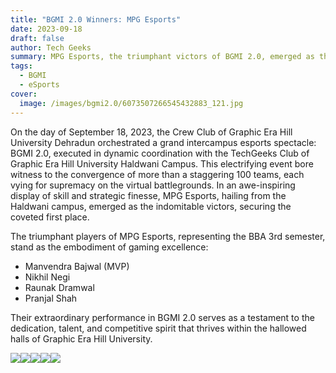 ```yaml
---
title: "BGMI 2.0 Winners: MPG Esports"
date: 2023-09-18
draft: false
author: Tech Geeks
summary: MPG Esports, the triumphant victors of BGMI 2.0, emerged as the indomitable champions of the intercampus esports spectacle.
tags:
  - BGMI
  - eSports
cover:
  image: /images/bgmi2.0/6073507266545432883_121.jpg
---
```


On the day of September 18, 2023, the Crew Club of Graphic Era Hill University Dehradun orchestrated a grand intercampus esports spectacle: BGMI 2.0, executed in dynamic coordination with the TechGeeks Club of Graphic Era Hill University Haldwani Campus. This electrifying event bore witness to the convergence of more than a staggering 100 teams, each vying for supremacy on the virtual battlegrounds. In an awe-inspiring display of skill and strategic finesse, MPG Esports, hailing from the Haldwani campus, emerged as the indomitable victors, securing the coveted first place.

The triumphant players of MPG Esports, representing the BBA 3rd semester, stand as the embodiment of gaming excellence:

- Manvendra Bajwal (MVP)
- Nikhil Negi
- Raunak Dramwal
- Pranjal Shah

Their extraordinary performance in BGMI 2.0 serves as a testament to the dedication, talent, and competitive spirit that thrives within the hallowed halls of Graphic Era Hill University.

![](/images/bgmi2.0/6073507266545432884_121.jpg)![](/images/bgmi2.0/6073507266545432885_121.jpg)![](/images/bgmi2.0/6073507266545432886_121.jpg)![](/images/bgmi2.0/6073507266545432887_121.jpg)![](/images/bgmi2.0/6073507266545432888_121.jpg)

